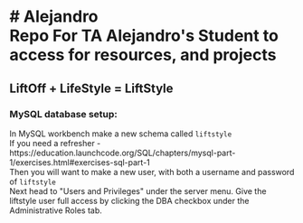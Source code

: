 <h1># Alejandro<br>
Repo For TA Alejandro's Student to access for resources, and projects</h1>
<h2> LiftOff + LifeStyle = LiftStyle</h2>


<h3>MySQL database setup:</h3>
<p>In MySQL workbench make a new schema called <code>liftstyle</code><br>
If you need a refresher - https://education.launchcode.org/SQL/chapters/mysql-part-1/exercises.html#exercises-sql-part-1<br>
Then you will want to make a new user, with both a username and password of <code>liftstyle</code><br>
Next head to "Users and Privileges" under the server menu. Give the liftstyle user full access by clicking the DBA checkbox under the Administrative Roles tab. </p> 

